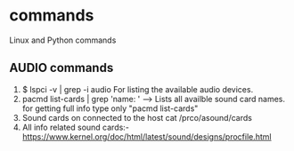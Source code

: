 # commands
Linux and Python commands
## AUDIO commands
1) $ lspci -v | grep -i audio
For listing the available audio devices.
2) pacmd list-cards | grep 'name: ' --> Lists all availble sound card names.
 for getting full info type only "pacmd list-cards"
3) Sound cards on connected to the host
   cat /prco/asound/cards
4) All info related sound cards:-
    https://www.kernel.org/doc/html/latest/sound/designs/procfile.html
